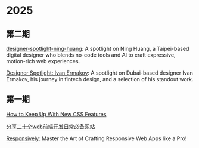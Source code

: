 # 2025

## 第二期
[designer-spotlight-ning-huang](https://tympanus.net/codrops/2025/05/17/designer-spotlight-ning-huang/): A spotlight on Ning Huang, a Taipei-based digital designer who blends no-code tools and AI to craft expressive, motion-rich web experiences.

[Designer Spotlight: Ivan Ermakov](https://tympanus.net/codrops/2025/07/11/designer-spotlight-ivan-ermakov/): A spotlight on Dubai-based designer Ivan Ermakov, his journey in fintech design, and a selection of his standout work.

## 第一期
[How to Keep Up With New CSS Features](https://css-tricks.com/how-to-keep-up-with-new-css-features/)

[分享二十个web前端开发日常必备网站](https://www.cnblogs.com/tntweb/p/18022879)

[Responsively](https://responsively.app/): Master the Art of Crafting Responsive Web Apps like a Pro!
